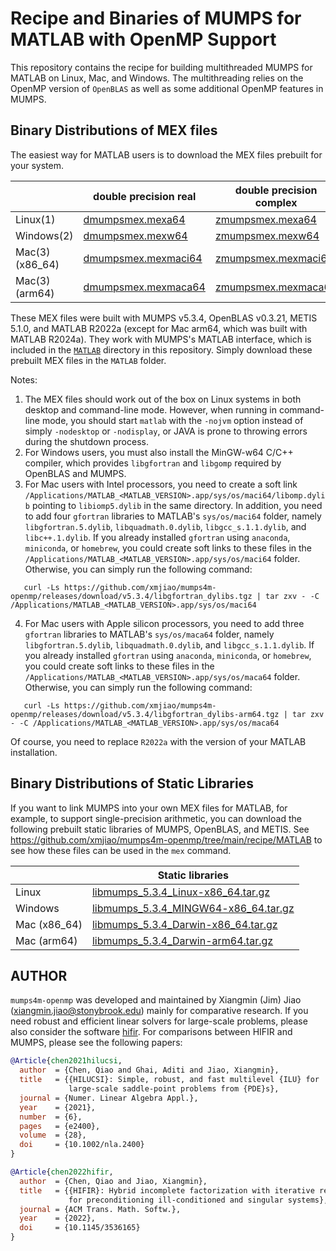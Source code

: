 # Recipe and Binaries of MUMPS for MATLAB with OpenMP Support

This repository contains the recipe for building multithreaded MUMPS for MATLAB on Linux, Mac, and Windows. The multithreading relies on the OpenMP version of `OpenBLAS` as well as some additional OpenMP features in MUMPS.

## Binary Distributions of MEX files
The easiest way for MATLAB users is to download the MEX files prebuilt for your system.

|        | double precision real | double precision complex   |
|--------|-----------------------|----------------------------|
|Linux(1)   | [dmumpsmex.mexa64](https://github.com/xmjiao/mumps4m-openmp/releases/download/v5.3.4/dmumpsmex.mexa64) | [zmumpsmex.mexa64](https://github.com/xmjiao/mumps4m-openmp/releases/download/v5.3.4/zmumpsmex.mexa64)
|Windows(2) | [dmumpsmex.mexw64](https://github.com/xmjiao/mumps4m-openmp/releases/download/v5.3.4/dmumpsmex.mexw64) | [zmumpsmex.mexw64](https://github.com/xmjiao/mumps4m-openmp/releases/download/v5.3.4/zmumpsmex.mexw64)
|Mac(3) (x86_64) | [dmumpsmex.mexmaci64](https://github.com/xmjiao/mumps4m-openmp/releases/download/v5.3.4/dmumpsmex.mexmaci64) | [zmumpsmex.mexmaci64](https://github.com/xmjiao/mumps4m-openmp/releases/download/v5.3.4/zmumpsmex.mexmaci64)
|Mac(3) (arm64) | [dmumpsmex.mexmaca64](https://github.com/xmjiao/mumps4m-openmp/releases/download/v5.3.4/dmumpsmex.mexmaca64) | [zmumpsmex.mexmaca64](https://github.com/xmjiao/mumps4m-openmp/releases/download/v5.3.4/zmumpsmex.mexmaca64)

These MEX files were built with MUMPS v5.3.4, OpenBLAS v0.3.21, METIS 5.1.0, and MATLAB R2022a (except for Mac arm64, which was built with MATLAB R2024a). They work with MUMPS's MATLAB interface, which is included in the [`MATLAB`](https://github.com/xmjiao/mumps4m-openmp/tree/main/MATLAB) directory in this repository. Simply download these prebuilt MEX files in the `MATLAB` folder.

Notes:
1. The MEX files should work out of the box on Linux systems in both desktop and command-line mode. However, when running in command-line mode, you should start `matlab` with the `-nojvm` option instead of simply `-nodesktop` or `-nodisplay`, or JAVA is prone to throwing errors during the shutdown process.
2. For Windows users, you must also install the MinGW-w64 C/C++ compiler, which provides `libgfortran` and `libgomp` required by OpenBLAS and MUMPS.
3. For Mac users with Intel processors, you need to create a soft link `/Applications/MATLAB_<MATLAB_VERSION>.app/sys/os/maci64/libomp.dylib` pointing to `libiomp5.dylib` in the same directory. In addition, you need to add four `gfortran` libraries to MATLAB's `sys/os/maci64` folder, namely `libgfortran.5.dylib`, `libquadmath.0.dylib`, `libgcc_s.1.1.dylib`, and `libc++.1.dylib`. If you already installed `gfortran` using `anaconda`, `miniconda`, or `homebrew`, you could create soft links to these files in the `/Applications/MATLAB_<MATLAB_VERSION>.app/sys/os/maci64` folder. Otherwise, you can simply run the following command:
```shell
   curl -Ls https://github.com/xmjiao/mumps4m-openmp/releases/download/v5.3.4/libgfortran_dylibs.tgz | tar zxv - -C /Applications/MATLAB_<MATLAB_VERSION>.app/sys/os/maci64
```
4. For Mac users with Apple silicon processors, you need to add three `gfortran` libraries to MATLAB's `sys/os/maca64` folder, namely `libgfortran.5.dylib`, `libquadmath.0.dylib`, and `libgcc_s.1.1.dylib`. If you already installed `gfortran` using `anaconda`, `miniconda`, or `homebrew`, you could create soft links to these files in the `/Applications/MATLAB_<MATLAB_VERSION>.app/sys/os/maca64` folder. Otherwise, you can simply run the following command:
```shell
   curl -Ls https://github.com/xmjiao/mumps4m-openmp/releases/download/v5.3.4/libgfortran_dylibs-arm64.tgz | tar zxv - -C /Applications/MATLAB_<MATLAB_VERSION>.app/sys/os/maca64
```


Of course, you need to replace `R2022a` with the version of your MATLAB installation.


## Binary Distributions of Static Libraries

If you want to link MUMPS into your own MEX files for MATLAB, for example, to
support single-precision arithmetic, you can download the following prebuilt
static libraries of MUMPS, OpenBLAS, and METIS.
See https://github.com/xmjiao/mumps4m-openmp/tree/main/recipe/MATLAB to see how these files can be used in the `mex` command.

|        | Static libraries |
|--------|---------------------------------------------------|
|Linux   | [libmumps_5.3.4_Linux-x86_64.tar.gz](https://github.com/xmjiao/mumps4m-openmp/releases/download/v5.3.4/libmumps_5.3.4_Linux-x86_64.tar.gz)
|Windows | [libmumps_5.3.4_MINGW64-x86_64.tar.gz](https://github.com/xmjiao/mumps4m-openmp/releases/download/v5.3.4/libmumps_5.3.4_MINGW64-x86_64.tar.gz)
|Mac (x86_64)     | [libmumps_5.3.4_Darwin-x86_64.tar.gz](https://github.com/xmjiao/mumps4m-openmp/releases/download/v5.3.4/libmumps_5.3.4_Darwin-x86_64.tar.gz)
|Mac (arm64)    | [libmumps_5.3.4_Darwin-arm64.tar.gz](https://github.com/xmjiao/mumps4m-openmp/releases/download/v5.3.4/libmumps_5.3.4_Darwin-arm64.tar.gz)

## AUTHOR
`mumps4m-openmp` was developed and maintained by Xiangmin (Jim) Jiao (xiangmin.jiao@stonybrook.edu) mainly for comparative research. If you need robust and efficient linear solvers for large-scale problems, please also consider the software
[hifir](https://github.com/hifirworks/hifir). For comparisons between HIFIR and MUMPS, please see the following papers:

```bibtex
@Article{chen2021hilucsi,
  author  = {Chen, Qiao and Ghai, Aditi and Jiao, Xiangmin},
  title   = {{HILUCSI}: Simple, robust, and fast multilevel {ILU} for
             large-scale saddle-point problems from {PDE}s},
  journal = {Numer. Linear Algebra Appl.},
  year    = {2021},
  number  = {6},
  pages   = {e2400},
  volume  = {28},
  doi     = {10.1002/nla.2400}
}
```

```bibtex
@Article{chen2022hifir,
  author  = {Chen, Qiao and Jiao, Xiangmin},
  title   = {{HIFIR}: Hybrid incomplete factorization with iterative refinement
             for preconditioning ill-conditioned and singular systems},
  journal = {ACM Trans. Math. Softw.},
  year    = {2022},
  doi     = {10.1145/3536165}
}
```
